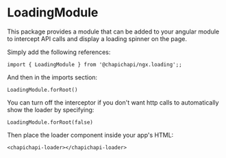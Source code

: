 # LoadingModule
This package provides a module that can be added to your angular module to intercept API calls and display a loading spinner on the page.

Simply add the following references:
```
import { LoadingModule } from '@chapichapi/ngx.loading';;
```

And then in the imports section:
```
LoadingModule.forRoot()
```

You can turn off the interceptor if you don't want http calls to automatically show the loader by specifying:
```
LoadingModule.forRoot(false)
```

Then place the loader component inside your app's HTML:

```
<chapichapi-loader></chapichapi-loader>
```
